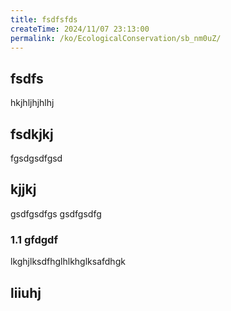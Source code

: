 ```yaml
---
title: fsdfsfds
createTime: 2024/11/07 23:13:00
permalink: /ko/EcologicalConservation/sb_nm0uZ/
---
```



## fsdfs
hkjhljhjhlhj
## fsdkjkj

fgsdgsdfgsd

## kjjkj

gsdfgsdfgs
gsdfgsdfg

### 1.1 gfdgdf


lkghjlksdfhglhlkhglksafdhgk

## liiuhj

